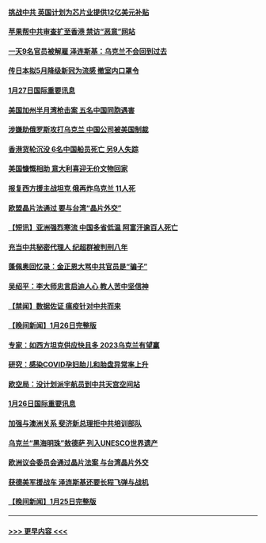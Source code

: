 #### [挑战中共 英国计划为芯片业提供12亿美元补贴](../pages/prog202/a103636083.md?t=01272143) 
#### [苹果帮中共审查扩至香港 禁访“恶意”网站](../pages/prog202/a103636080.md?t=01272143) 
#### [一天9名官员被解雇 泽连斯基：乌克兰不会回到过去](../pages/prog202/a103636077.md?t=01272143) 
#### [传日本拟5月降级新冠为流感 撤室内口罩令](../pages/prog202/a103636087.md?t=01272143) 
#### [1月27日国际重要讯息](../pages/prog202/a103636086.md?t=01272143) 
#### [美国加州半月湾枪击案 五名中国同胞遇害](../pages/prog202/a103636067.md?t=01272143) 
#### [涉嫌助俄罗斯攻打乌克兰 中国公司被美国制裁](../pages/prog202/a103636013.md?t=01272143) 
#### [香港货轮沉没 6名中国船员死亡 另9人失踪](../pages/prog202/a103635861.md?t=01272143) 
#### [美国慷慨相助 意大利喜迎无价文物回家](../pages/prog202/a103635790.md?t=01272143) 
#### [报复西方援主战坦克 俄再炸乌克兰 11人死](../pages/prog202/a103635784.md?t=01272143) 
#### [欧盟晶片法通过 要与台湾“晶片外交”](../pages/prog202/a103635592.md?t=01272143) 
#### [【短讯】亚洲强烈寒流 中国多省低温 阿富汗逾百人死亡](../pages/prog202/a103635591.md?t=01272143) 
#### [充当中共秘密代理人 纪超群被判刑八年](../pages/prog202/a103635589.md?t=01272143) 
#### [蓬佩奥回忆录：金正恩大骂中共官员是“骗子”](../pages/prog202/a103635553.md?t=01272143) 
#### [吴绍平：李大师忠言启迪人心 教人苦中坚信神](../pages/prog202/a103635369.md?t=01272143) 
#### [【禁闻】数据佐证 瘟疫针对中共而来](../pages/prog202/a103635521.md?t=01272143) 
#### [【晚间新闻】1月26日完整版](../pages/prog202/a103635890.md?t=01272143) 
#### [专家：如西方坦克供应快且多 2023乌克兰有望赢](../pages/prog202/a103635328.md?t=01272143) 
#### [研究：感染COVID孕妇胎儿和胎盘异常率上升](../pages/prog202/a103635333.md?t=01272143) 
#### [欧空局：没计划派宇航员到中共天宫空间站](../pages/prog202/a103635324.md?t=01272143) 
#### [1月26日国际重要讯息](../pages/prog202/a103635367.md?t=01272143) 
#### [加强与澳洲关系 斐济新总理拒中共培训部队](../pages/prog202/a103635298.md?t=01272143) 
#### [乌克兰“黑海明珠”敖德萨 列入UNESCO世界遗产](../pages/prog202/a103635247.md?t=01272143) 
#### [欧洲议会委员会通过晶片法案 与台湾晶片外交](../pages/prog202/a103635244.md?t=01272143) 
#### [获德美军援战车 泽连斯基还要长程飞弹与战机](../pages/prog202/a103635210.md?t=01272143) 
#### [【晚间新闻】1月25日完整版](../pages/prog202/a103635096.md?t=01272143) 

----
#### [ >>> 更早内容 <<< ](../indexes/prog202-earlier.md)
